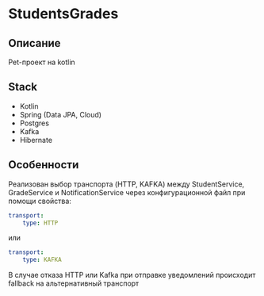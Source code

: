 # StudentsGrades

## Описание

Pet-проект на kotlin

## Stack

* Kotlin
* Spring (Data JPA, Cloud)
* Postgres
* Kafka
* Hibernate

## Особенности

Реализован выбор транспорта (HTTP, KAFKA) между StudentService, GradeService и NotificationService через конфигурационной файл при помощи свойства:

```yaml
transport: 
    type: HTTP
```
или

```yaml
transport:
    type: KAFKA
```
В случае отказа HTTP или Kafka при отправке уведомлений происходит fallback на альтернативный транспорт
